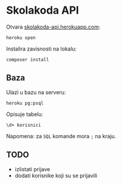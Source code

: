 # Skolakoda API

Otvara [skolakoda-api.herokuapp.com](https://skolakoda-api.herokuapp.com/):
```
heroku open
```

Instalira zavisnosti na lokalu:
```
composer install
```

## Baza

Ulazi u bazu na serveru:
```
heroku pg:psql
```

Opisuje tabelu:

```
\d+ korisnici
```

Napomena: za `SQL` komande mora `;` na kraju.

## TODO

* izlistati prijave
* dodati korisnike koji su se prijavili
